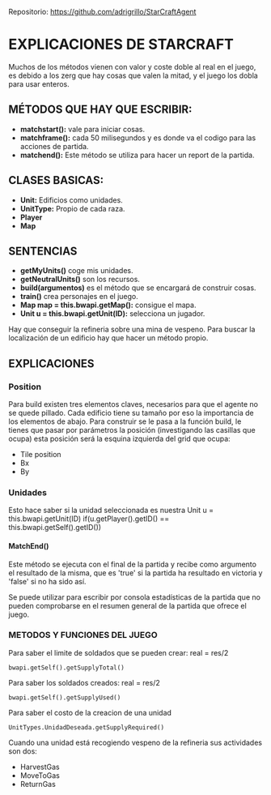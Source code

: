 Repositorio: https://github.com/adrigrillo/StarCraftAgent

# EXPLICACIONES DE STARCRAFT
Muchos de los métodos vienen con valor y coste doble al real en el juego, es debido a los zerg que hay cosas que valen la mitad, y el juego los dobla para usar enteros.

## MÉTODOS QUE HAY QUE ESCRIBIR:
*    **matchstart():** vale para iniciar cosas.
*    **matchframe():** cada 50 milisegundos y es donde va el codigo para las acciones de partida.
*    **matchend():** Este método se utiliza para hacer un report de la partida.

## CLASES BASICAS:
*    **Unit:** Edificios como unidades.
*    **UnitType:** Propio de cada raza.
*    **Player**
*    **Map**

## SENTENCIAS
*    **getMyUnits()** coge mis unidades.
*    **getNeutralUnits()** son los recursos.
*    **build(argumentos)** es el método que se encargará de construir cosas.
*    **train()** crea personajes en el juego.
*    **Map map = this.bwapi.getMap():** consigue el mapa.
*    **Unit u = this.bwapi.getUnit(ID):** selecciona un jugador.

Hay que conseguir la refineria sobre una mina de vespeno. Para buscar la localización de un edificio hay que hacer un método propio.

## EXPLICACIONES
### Position
Para build existen tres elementos claves, necesarios para que el agente no se quede pillado. Cada edificio tiene su tamaño por eso la importancia de los elementos de abajo. Para construir se le pasa a la función build, le tienes que pasar por parámetros la posición (investigando las casillas que ocupa) esta posición será la esquina izquierda del grid que ocupa:
*   Tile position
*   Bx
*   By

### Unidades

Esto hace saber si la unidad seleccionada es nuestra
Unit u = this.bwapi.getUnit(ID)
if(u.getPlayer().getID() == this.bwapi.getSelf().getID())

#### MatchEnd()

Este método se ejecuta con el final de la partida y recibe como argumento el resultado de la misma, que es 'true' si la partida ha resultado en victoria y 'false' si no ha sido así.

Se puede utilizar para escribir por consola estadísticas de la partida que no pueden comprobarse en el resumen general de la partida que ofrece el juego.

### METODOS Y FUNCIONES DEL JUEGO
Para saber el limite de soldados que se pueden crear: real = res/2

    bwapi.getSelf().getSupplyTotal()

Para saber los soldados creados: real = res/2

    bwapi.getSelf().getSupplyUsed()

Para saber el costo de la creacion de una unidad

    UnitTypes.UnidadDeseada.getSupplyRequired()

Cuando una unidad está recogiendo vespeno de la refineria sus actividades son dos:
*   HarvestGas
*   MoveToGas
*   ReturnGas
